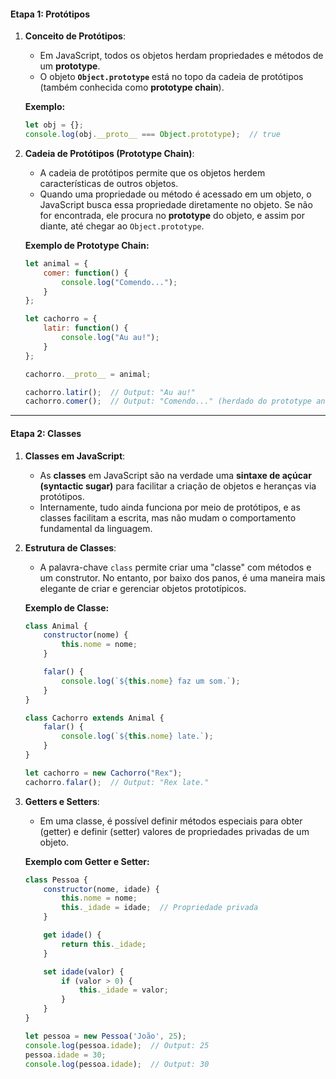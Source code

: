 #### **Etapa 1: Protótipos**

1. **Conceito de Protótipos**:
   - Em JavaScript, todos os objetos herdam propriedades e métodos de um **prototype**.
   - O objeto **`Object.prototype`** está no topo da cadeia de protótipos (também conhecida como **prototype chain**).

   **Exemplo:**
   ```javascript
   let obj = {};
   console.log(obj.__proto__ === Object.prototype);  // true
   ```

2. **Cadeia de Protótipos (Prototype Chain)**:
   - A cadeia de protótipos permite que os objetos herdem características de outros objetos.
   - Quando uma propriedade ou método é acessado em um objeto, o JavaScript busca essa propriedade diretamente no objeto. Se não for encontrada, ele procura no **prototype** do objeto, e assim por diante, até chegar ao `Object.prototype`.

   **Exemplo de Prototype Chain:**
   ```javascript
   let animal = {
       comer: function() {
           console.log("Comendo...");
       }
   };

   let cachorro = {
       latir: function() {
           console.log("Au au!");
       }
   };

   cachorro.__proto__ = animal;

   cachorro.latir();  // Output: "Au au!"
   cachorro.comer();  // Output: "Comendo..." (herdado do prototype animal)
   ```

---

#### **Etapa 2: Classes**

1. **Classes em JavaScript**:
   - As **classes** em JavaScript são na verdade uma **sintaxe de açúcar (syntactic sugar)** para facilitar a criação de objetos e heranças via protótipos.
   - Internamente, tudo ainda funciona por meio de protótipos, e as classes facilitam a escrita, mas não mudam o comportamento fundamental da linguagem.

2. **Estrutura de Classes**:
   - A palavra-chave `class` permite criar uma "classe" com métodos e um construtor. No entanto, por baixo dos panos, é uma maneira mais elegante de criar e gerenciar objetos prototípicos.

   **Exemplo de Classe:**
   ```javascript
   class Animal {
       constructor(nome) {
           this.nome = nome;
       }

       falar() {
           console.log(`${this.nome} faz um som.`);
       }
   }

   class Cachorro extends Animal {
       falar() {
           console.log(`${this.nome} late.`);
       }
   }

   let cachorro = new Cachorro("Rex");
   cachorro.falar();  // Output: "Rex late."
   ```

3. **Getters e Setters**:
   - Em uma classe, é possível definir métodos especiais para obter (getter) e definir (setter) valores de propriedades privadas de um objeto.

   **Exemplo com Getter e Setter:**
   ```javascript
   class Pessoa {
       constructor(nome, idade) {
           this.nome = nome;
           this._idade = idade;  // Propriedade privada
       }

       get idade() {
           return this._idade;
       }

       set idade(valor) {
           if (valor > 0) {
               this._idade = valor;
           }
       }
   }

   let pessoa = new Pessoa('João', 25);
   console.log(pessoa.idade);  // Output: 25
   pessoa.idade = 30;
   console.log(pessoa.idade);  // Output: 30
   ```
